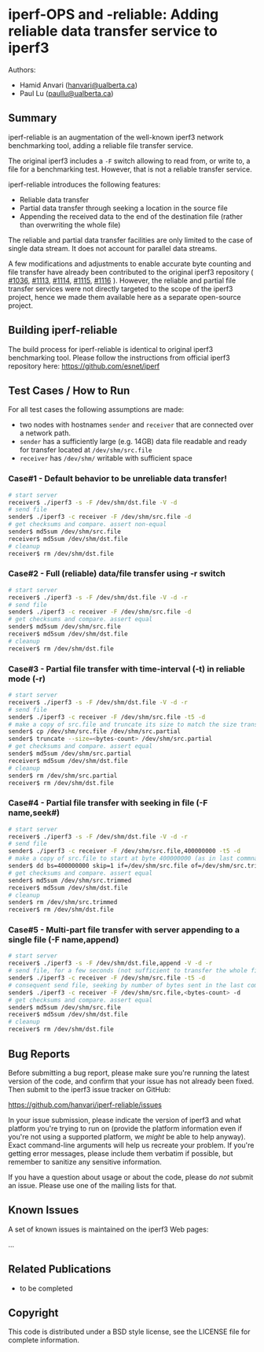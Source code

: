 iperf-OPS and -reliable: Adding reliable data transfer service to iperf3
==============================================================

Authors: 
- Hamid Anvari (hanvari@ualberta.ca)
- Paul Lu (paullu@ualberta.ca)

Summary
-------

iperf-reliable is an augmentation of the well-known 
iperf3
network benchmarking tool,
adding a reliable file transfer service.

The original iperf3 includes a `-F` switch allowing 
to read from, or write to, a file for a benchmarking test.
However, that is not a reliable transfer service.

iperf-reliable introduces the following features:
- Reliable data transfer
- Partial data transfer through seeking a location in the source file
- Appending the received data to the end of the destination file (rather than overwriting the whole file)

The reliable and partial data transfer 
facilities are only limited to the case
of single data stream.
It does not account for parallel data streams.

A few modifications and adjustments to
enable accurate byte counting and file transfer
have already been contributed to the original 
iperf3 repository (
[#1036](https://github.com/esnet/iperf/pull/1112),
[#1113](https://github.com/esnet/iperf/pull/1113),
[#1114](https://github.com/esnet/iperf/pull/1114),
[#1115](https://github.com/esnet/iperf/pull/1115),
[#1116](https://github.com/esnet/iperf/pull/1116)
).
However, the reliable and partial file transfer 
services were not directly targeted to the scope of
the iperf3 project, hence we made them available here
as a separate open-source project.


Building iperf-reliable
---------------

The build process for iperf-reliable is identical
to original iperf3 benchmarking tool.
Please follow the instructions from official iperf3 
repository here:
https://github.com/esnet/iperf


Test Cases / How to Run
----------

For all test cases the following assumptions are made: 
- two nodes with hostnames `sender` and `receiver` that are connected over a network path.
- `sender` has a sufficiently large (e.g. 14GB) data file readable and ready for transfer located at `/dev/shm/src.file`
- `receiver` has `/dev/shm/` writable with sufficient space

### Case#1 - Default behavior to be unreliable data transfer!

```bash
# start server
receiver$ ./iperf3 -s -F /dev/shm/dst.file -V -d
# send file
sender$ ./iperf3 -c receiver -F /dev/shm/src.file -d
# get checksums and compare. assert non-equal
sender$ md5sum /dev/shm/src.file 
receiver$ md5sum /dev/shm/dst.file
# cleanup
receiver$ rm /dev/shm/dst.file
```

### Case#2 - Full (reliable) data/file transfer using -r switch

```bash
# start server
receiver$ ./iperf3 -s -F /dev/shm/dst.file -V -d -r
# send file
sender$ ./iperf3 -c receiver -F /dev/shm/src.file -d
# get checksums and compare. assert equal
sender$ md5sum /dev/shm/src.file 
receiver$ md5sum /dev/shm/dst.file
# cleanup
receiver$ rm /dev/shm/dst.file
```

### Case#3 - Partial file transfer with time-interval (-t) in reliable mode (-r)

```bash
# start server
receiver$ ./iperf3 -s -F /dev/shm/dst.file -V -d -r
# send file
sender$ ./iperf3 -c receiver -F /dev/shm/src.file -t5 -d
# make a copy of src.file and truncate its size to match the size transferred for server (in output of last command)
sender$ cp /dev/shm/src.file /dev/shm/src.partial
sender$ truncate --size=<bytes-count> /dev/shm/src.partial
# get checksums and compare. assert equal
sender$ md5sum /dev/shm/src.partial 
receiver$ md5sum /dev/shm/dst.file
# cleanup
sender$ rm /dev/shm/src.partial
receiver$ rm /dev/shm/dst.file
```

### Case#4 - Partial file transfer with seeking in file (-F name,seek#)

```bash
# start server
receiver$ ./iperf3 -s -F /dev/shm/dst.file -V -d -r
# send file
sender$ ./iperf3 -c receiver -F /dev/shm/src.file,400000000 -t5 -d
# make a copy of src.file to start at byte 400000000 (as in last commnad) and compare with destination file
sender$ dd bs=400000000 skip=1 if=/dev/shm/src.file of=/dev/shm/src.trimmed
# get checksums and compare. assert equal
sender$ md5sum /dev/shm/src.trimmed
receiver$ md5sum /dev/shm/dst.file
# cleanup
sender$ rm /dev/shm/src.trimmed
receiver$ rm /dev/shm/dst.file
```

### Case#5 - Multi-part file transfer with server appending to a single file (-F name,append)

```bash
# start server
receiver$ ./iperf3 -s -F /dev/shm/dst.file,append -V -d -r
# send file, for a few seconds (not sufficient to transfer the whole file)
sender$ ./iperf3 -c receiver -F /dev/shm/src.file -t5 -d
# consequent send file, seeking by number of bytes sent in the last command, with no time or bytes termination condition (i.e. sending to the end of file)
sender$ ./iperf3 -c receiver -F /dev/shm/src.file,<bytes-count> -d
# get checksums and compare. assert equal
sender$ md5sum /dev/shm/src.file
receiver$ md5sum /dev/shm/dst.file
# cleanup
receiver$ rm /dev/shm/dst.file
```


Bug Reports
-----------

Before submitting a bug report, please make sure you're running the
latest version of the code, and confirm that your issue has not
already been fixed.  Then submit to the iperf3 issue tracker on
GitHub:

https://github.com/hanvari/iperf-reliable/issues

In your issue submission, please indicate the version of iperf3 and
what platform you're trying to run on (provide the platform
information even if you're not using a supported platform, we
*might* be able to help anyway).  Exact command-line arguments will
help us recreate your problem.  If you're getting error messages,
please include them verbatim if possible, but remember to sanitize any
sensitive information.

If you have a question about usage or about the code, please do *not*
submit an issue.  Please use one of the mailing lists for that.

Known Issues
------------

A set of known issues is maintained on the iperf3 Web pages:

...

Related Publications
-----

* to be completed


Copyright
---------

This code is distributed under a BSD style license, 
see the LICENSE file for complete information.
